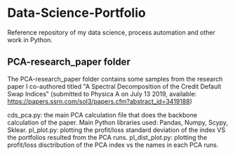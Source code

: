 # Data-Science-Portfolio
Reference repository of my data science, process automation and other work in Python.

## PCA-research_paper folder
The PCA-research_paper folder contains some samples from the research paper I co-authored titled "A Spectral Decomposition of the Credit Default Swap Indices" (submitted to Physica A on July 13 2019, available: https://papers.ssrn.com/sol3/papers.cfm?abstract_id=3419188)

cds_pca.py: the main PCA calculation file that does the backbone calculation of the paper. Main Python libraries used: Pandas, Numpy, Scypy, Sklear.
pl_plot.py: plotting the profit/loss standard deviation of the index VS the portfolios resulted from the PCA runs.
pl_dist_plot.py: plotting the profit/loss disctribution of the PCA index vs the names in each PCA runs.

